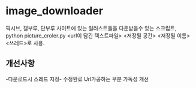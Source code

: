 # image_downloader

픽시브, 갤부루, 단부루 사이트에 있는 일러스트들을 다운받을수 있는 스크립트, python picture_croler.py <url이 담긴 텍스트파일> <저장될 공간> <저장될 이름> <쓰레드>로 사용.

## 개선사항
-다운로드시 스레드 지정- 수정완료
Url가공하는 부분 가독성 개선
